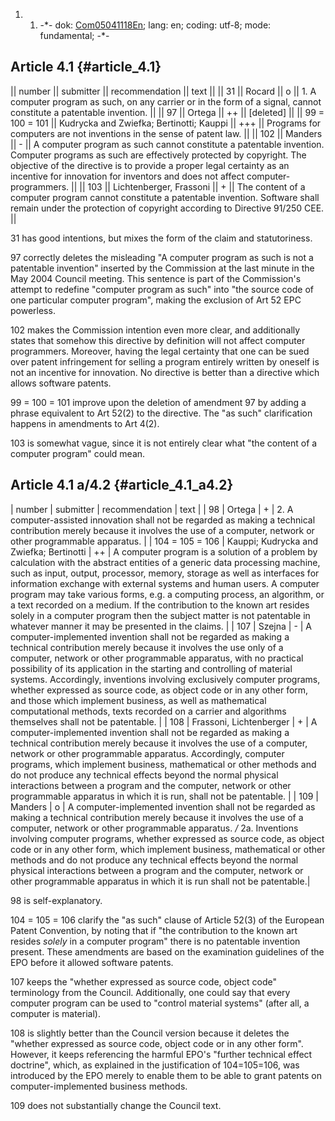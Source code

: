 1.  1.  -\*- dok: [Com05041118En](Com05041118En "wikilink"); lang: en;
        coding: utf-8; mode: fundamental; -\*-

## Article 4.1 {#article_4.1}

\|\| number \|\| submitter \|\| recommendation \|\| text \|\| \|\| 31
\|\| Rocard \|\| o \|\| 1. A computer program as such, on any carrier or
in the form of a signal, cannot constitute a patentable invention. \|\|
\|\| 97 \|\| Ortega \|\| ++ \|\| \[deleted\] \|\| \|\| 99 = 100 = 101
\|\| Kudrycka and Zwiefka; Bertinotti; Kauppi \|\| +++ \|\| Programs for
computers are not inventions in the sense of patent law. \|\| \|\| 102
\|\| Manders \|\| - \|\| A computer program as such cannot constitute a
patentable invention. Computer programs as such are effectively
protected by copyright. The objective of the directive is to provide a
proper legal certainty as an incentive for innovation for inventors and
does not affect computer-programmers. \|\| \|\| 103 \|\| Lichtenberger,
Frassoni \|\| + \|\| The content of a computer program cannot constitute
a patentable invention. Software shall remain under the protection of
copyright according to Directive 91/250 CEE. \|\|

31 has good intentions, but mixes the form of the claim and
statutoriness.

97 correctly deletes the misleading \"A computer program as such is not
a patentable invention\" inserted by the Commission at the last minute
in the May 2004 Council meeting. This sentence is part of the
Commission\'s attempt to redefine \"computer program as such\" into
\"the source code of one particular computer program\", making the
exclusion of Art 52 EPC powerless.

102 makes the Commission intention even more clear, and additionally
states that somehow this directive by definition will not affect
computer programmers. Moreover, having the legal certainty that one can
be sued over patent infringement for selling a program entirely written
by oneself is not an incentive for innovation. No directive is better
than a directive which allows software patents.

99 = 100 = 101 improve upon the deletion of amendment 97 by adding a
phrase equivalent to Art 52(2) to the directive. The \"as such\"
clarification happens in amendments to Art 4(2).

103 is somewhat vague, since it is not entirely clear what \"the content
of a computer program\" could mean.

## Article 4.1 a/4.2 {#article_4.1_a4.2}

\| number \| submitter \| recommendation \| text \| \| 98 \| Ortega \| +
\| 2. A computer-assisted innovation shall not be regarded as making a
technical contribution merely because it involves the use of a computer,
network or other programmable apparatus. \| \| 104 = 105 = 106 \|
Kauppi; Kudrycka and Zwiefka; Bertinotti \| ++ \| A computer program is
a solution of a problem by calculation with the abstract entities of a
generic data processing machine, such as input, output, processor,
memory, storage as well as interfaces for information exchange with
external systems and human users. A computer program may take various
forms, e.g. a computing process, an algorithm, or a text recorded on a
medium. If the contribution to the known art resides solely in a
computer program then the subject matter is not patentable in whatever
manner it may be presented in the claims. \| \| 107 \| Szejna \| - \| A
computer-implemented invention shall not be regarded as making a
technical contribution merely because it involves the use only of a
computer, network or other programmable apparatus, with no practical
possibility of its application in the starting and controlling of
material systems. Accordingly, inventions involving exclusively computer
programs, whether expressed as source code, as object code or in any
other form, and those which implement business, as well as mathematical
computational methods, texts recorded on a carrier and algorithms
themselves shall not be patentable. \| \| 108 \| Frassoni, Lichtenberger
\| + \| A computer-implemented invention shall not be regarded as making
a technical contribution merely because it involves the use of a
computer, network or other programmable apparatus. Accordingly, computer
programs, which implement business, mathematical or other methods and do
not produce any technical effects beyond the normal physical
interactions between a program and the computer, network or other
programmable apparatus in which it is run, shall not be patentable. \|
\| 109 \| Manders \| o \| A computer-implemented invention shall not be
regarded as making a technical contribution merely because it involves
the use of a computer, network or other programmable apparatus. */* 2a.
Inventions involving computer programs, whether expressed as source
code, as object code or in any other form, which implement business,
mathematical or other methods and do not produce any technical effects
beyond the normal physical interactions between a program and the
computer, network or other programmable apparatus in which it is run
shall not be patentable.\|

98 is self-explanatory.

104 = 105 = 106 clarify the \"as such\" clause of Article 52(3) of the
European Patent Convention, by noting that if \"the contribution to the
known art resides *solely* in a computer program\" there is no
patentable invention present. These amendments are based on the
examination guidelines of the EPO before it allowed software patents.

107 keeps the \"whether expressed as source code, object code\"
terminology from the Council. Additionally, one could say that every
computer program can be used to \"control material systems\" (after all,
a computer is material).

108 is slightly better than the Council version because it deletes the
\"whether expressed as source code, object code or in any other form\".
However, it keeps referencing the harmful EPO\'s \"further technical
effect doctrine\", which, as explained in the justification of
104=105=106, was introduced by the EPO merely to enable them to be able
to grant patents on computer-implemented business methods.

109 does not substantially change the Council text.
